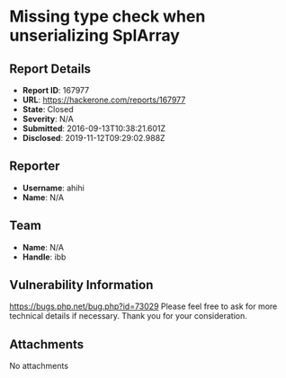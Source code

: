 # Missing type check when unserializing SplArray

## Report Details
- **Report ID**: 167977
- **URL**: https://hackerone.com/reports/167977
- **State**: Closed
- **Severity**: N/A
- **Submitted**: 2016-09-13T10:38:21.601Z
- **Disclosed**: 2019-11-12T09:29:02.988Z

## Reporter
- **Username**: ahihi
- **Name**: N/A

## Team
- **Name**: N/A
- **Handle**: ibb

## Vulnerability Information
https://bugs.php.net/bug.php?id=73029
Please feel free to ask for more technical details if necessary.
Thank you for your consideration.

## Attachments
No attachments
